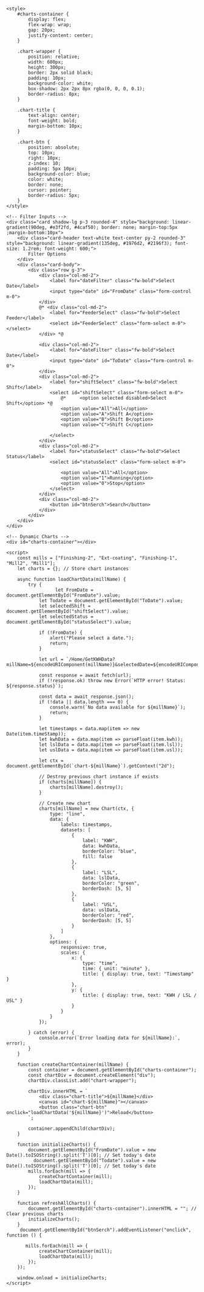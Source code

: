 <!DOCTYPE html>
<html lang="en">
<head>
    <title>KWH Chart</title>
    <script src="https://cdn.jsdelivr.net/npm/chart.js"></script>
    <script src="https://cdn.jsdelivr.net/npm/moment@2.29.1"></script>
    <script src="https://cdn.jsdelivr.net/npm/chartjs-adapter-moment"></script>
    <script src="https://cdn.jsdelivr.net/npm/chartjs-plugin-zoom"></script>

    <style>
        #charts-container {
            display: flex;
            flex-wrap: wrap;
            gap: 20px;
            justify-content: center;
        }

        .chart-wrapper {
            position: relative;
            width: 600px;
            height: 300px;
            border: 2px solid black;
            padding: 10px;
            background-color: white;
            box-shadow: 2px 2px 8px rgba(0, 0, 0, 0.1);
            border-radius: 8px;
        }

        .chart-title {
            text-align: center;
            font-weight: bold;
            margin-bottom: 10px;
        }

        .chart-btn {
            position: absolute;
            top: 10px;
            right: 10px;
            z-index: 10;
            padding: 5px 10px;
            background-color: blue;
            color: white;
            border: none;
            cursor: pointer;
            border-radius: 5px;
        }
    </style>
</head>
<body>

    <!-- Filter Inputs -->
    <div class="card shadow-lg p-3 rounded-4" style="background: linear-gradient(90deg, #e3f2fd, #4caf50); border: none; margin-top:5px ;margin-bottom:10px">
        <div class="card-header text-white text-center py-2 rounded-3" style="background: linear-gradient(135deg, #1976d2, #2196f3); font-size: 1.2rem; font-weight: 600;">
            Filter Options
        </div>
        <div class="card-body">
            <div class="row g-3">
                <div class="col-md-2">
                    <label for="dateFilter" class="fw-bold">Select Date</label>
                    <input type="date" id="FromDate" class="form-control m-0">
                </div>
                @* <div class="col-md-2">
                    <label for="FeederSelect" class="fw-bold">Select Feeder</label>
                    <select id="FeederSelect" class="form-select m-0"></select>
                </div> *@

                <div class="col-md-2">
                    <label for="dateFilter" class="fw-bold">Select Date</label>
                    <input type="date" id="ToDate" class="form-control m-0">
                </div>
                <div class="col-md-2">
                    <label for="shiftSelect" class="fw-bold">Select Shift</label>
                    <select id="shiftSelect" class="form-select m-0">
                        @*     <option selected disabled>Select Shift</option> *@
                        <option value="All">All</option>
                        <option value="A">Shift A</option>
                        <option value="B">Shift B</option>
                        <option value="C">Shift C</option>

                    </select>
                </div>
                <div class="col-md-2">
                    <label for="statusSelect" class="fw-bold">Select Status</label>
                    <select id="statusSelect" class="form-select m-0">

                        <option value="All">All</option>
                        <option value="1">Running</option>
                        <option value="0">Stop</option>
                    </select>
                </div>
                <div class="col-md-2">
                    <button id="btnSerch">Search</button>
                </div>
            </div>
        </div>
    </div>

    <!-- Dynamic Charts -->
    <div id="charts-container"></div>

    <script>
        const mills = ["Finishing-2", "Ext-coating", "Finishing-1", "Mill2", "Mill1"];
        let charts = {}; // Store chart instances

        async function loadChartData(millName) {
            try {
                      let FromDate = document.getElementById("FromDate").value;
                let Todate = document.getElementById("ToDate").value;
                let selectedShift = document.getElementById("shiftSelect").value;
                let selectedStatus = document.getElementById("statusSelect").value;

                if (!FromDate) {
                    alert("Please select a date.");
                    return;
                }

                let url = `/Home/GetKWHData?millName=${encodeURIComponent(millName)}&selectedDate=${encodeURIComponent(FromDate)}&selectedDate=${encodeURIComponent(Todate)}&shiftSelect=${encodeURIComponent(selectedShift)}&RunningStatus=${encodeURIComponent(selectedStatus)}`;

                const response = await fetch(url);
                if (!response.ok) throw new Error(`HTTP error! Status: ${response.status}`);

                const data = await response.json();
                if (!data || data.length === 0) {
                    console.warn(`No data available for ${millName}`);
                    return;
                }

                let timestamps = data.map(item => new Date(item.timeStamp));
                let kwhData = data.map(item => parseFloat(item.kwh));
                let lslData = data.map(item => parseFloat(item.lsl));
                let uslData = data.map(item => parseFloat(item.usl));

                let ctx = document.getElementById(`chart-${millName}`).getContext("2d");

                // Destroy previous chart instance if exists
                if (charts[millName]) {
                    charts[millName].destroy();
                }

                // Create new chart
                charts[millName] = new Chart(ctx, {
                    type: "line",
                    data: {
                        labels: timestamps,
                        datasets: [
                            {
                                label: "KWH",
                                data: kwhData,
                                borderColor: "blue",
                                fill: false
                            },
                            {
                                label: "LSL",
                                data: lslData,
                                borderColor: "green",
                                borderDash: [5, 5]
                            },
                            {
                                label: "USL",
                                data: uslData,
                                borderColor: "red",
                                borderDash: [5, 5]
                            }
                        ]
                    },
                    options: {
                        responsive: true,
                        scales: {
                            x: {
                                type: "time",
                                time: { unit: "minute" },
                                title: { display: true, text: "Timestamp" }
                            },
                            y: {
                                title: { display: true, text: "KWH / LSL / USL" }
                            }
                        }
                    }
                });

            } catch (error) {
                console.error(`Error loading data for ${millName}:`, error);
            }
        }

        function createChartContainer(millName) {
            const container = document.getElementById("charts-container");
            const chartDiv = document.createElement("div");
            chartDiv.classList.add("chart-wrapper");

            chartDiv.innerHTML = `
                <div class="chart-title">${millName}</div>
                <canvas id="chart-${millName}"></canvas>
                <button class="chart-btn" onclick="loadChartData('${millName}')">Reload</button>
            `;

            container.appendChild(chartDiv);
        }

        function initializeCharts() {
            document.getElementById("FromDate").value = new Date().toISOString().split('T')[0]; // Set today's date
              document.getElementById("Todate").value = new Date().toISOString().split('T')[0]; // Set today's date
            mills.forEach(mill => {
                createChartContainer(mill);
                loadChartData(mill);
            });
        }

        function refreshAllCharts() {
            document.getElementById("charts-container").innerHTML = ""; // Clear previous charts
            initializeCharts();
        }
         document.getElementById("btnSerch").addEventListener("onclick", function () {
            
           mills.forEach(mill => {
                createChartContainer(mill);
                loadChartData(mill);
            });
        });

        window.onload = initializeCharts;
    </script>

</body>
</html>
